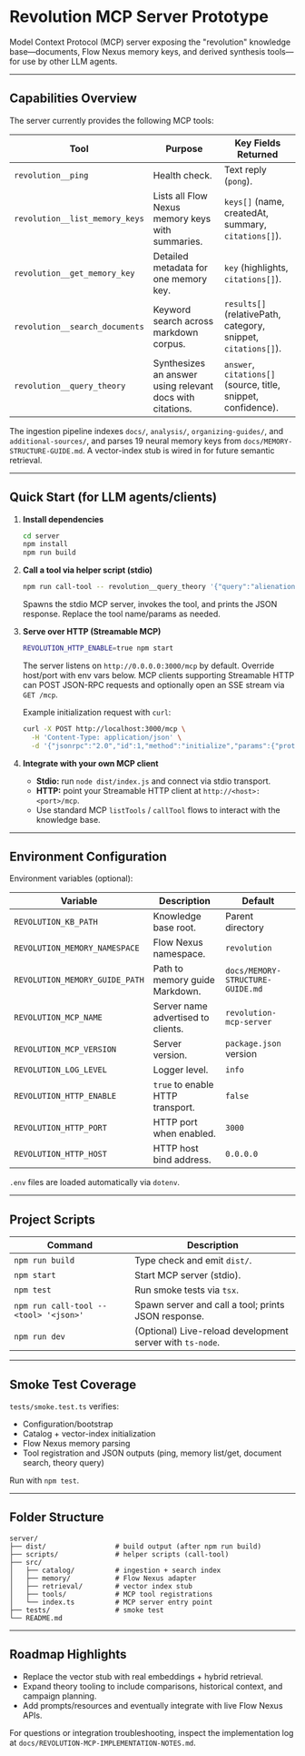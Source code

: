 # Revolution MCP Server Prototype

Model Context Protocol (MCP) server exposing the "revolution" knowledge base—documents, Flow Nexus memory keys, and derived synthesis tools—for use by other LLM agents.

---

## Capabilities Overview
The server currently provides the following MCP tools:

| Tool | Purpose | Key Fields Returned |
|------|---------|---------------------|
| `revolution__ping` | Health check. | Text reply (`pong`). |
| `revolution__list_memory_keys` | Lists all Flow Nexus memory keys with summaries. | `keys[]` (name, createdAt, summary, `citations[]`). |
| `revolution__get_memory_key` | Detailed metadata for one memory key. | `key` (highlights, `citations[]`). |
| `revolution__search_documents` | Keyword search across markdown corpus. | `results[]` (relativePath, category, snippet, `citations[]`). |
| `revolution__query_theory` | Synthesizes an answer using relevant docs with citations. | `answer`, `citations[]` (source, title, snippet, confidence). |

The ingestion pipeline indexes `docs/`, `analysis/`, `organizing-guides/`, and `additional-sources/`, and parses 19 neural memory keys from `docs/MEMORY-STRUCTURE-GUIDE.md`. A vector-index stub is wired in for future semantic retrieval.

---

## Quick Start (for LLM agents/clients)
1. **Install dependencies**
   ```bash
   cd server
   npm install
   npm run build
   ```

2. **Call a tool via helper script (stdio)**
   ```bash
   npm run call-tool -- revolution__query_theory '{"query":"alienation","limit":2}'
   ```
   Spawns the stdio MCP server, invokes the tool, and prints the JSON response. Replace the tool name/params as needed.

3. **Serve over HTTP (Streamable MCP)**
   ```bash
   REVOLUTION_HTTP_ENABLE=true npm start
   ```
   The server listens on `http://0.0.0.0:3000/mcp` by default. Override host/port with env vars below. MCP clients supporting Streamable HTTP can POST JSON-RPC requests and optionally open an SSE stream via `GET /mcp`.

   Example initialization request with `curl`:
   ```bash
   curl -X POST http://localhost:3000/mcp \
     -H 'Content-Type: application/json' \
     -d '{"jsonrpc":"2.0","id":1,"method":"initialize","params":{"protocolVersion":"2024-11-05","capabilities":{}}}'
   ```

4. **Integrate with your own MCP client**
   - **Stdio:** run `node dist/index.js` and connect via stdio transport.
   - **HTTP:** point your Streamable HTTP client at `http://<host>:<port>/mcp`.
   - Use standard MCP `listTools` / `callTool` flows to interact with the knowledge base.

---

## Environment Configuration
Environment variables (optional):

| Variable | Description | Default |
|----------|-------------|---------|
| `REVOLUTION_KB_PATH` | Knowledge base root. | Parent directory |
| `REVOLUTION_MEMORY_NAMESPACE` | Flow Nexus namespace. | `revolution` |
| `REVOLUTION_MEMORY_GUIDE_PATH` | Path to memory guide Markdown. | `docs/MEMORY-STRUCTURE-GUIDE.md` |
| `REVOLUTION_MCP_NAME` | Server name advertised to clients. | `revolution-mcp-server` |
| `REVOLUTION_MCP_VERSION` | Server version. | `package.json` version |
| `REVOLUTION_LOG_LEVEL` | Logger level. | `info` |
| `REVOLUTION_HTTP_ENABLE` | `true` to enable HTTP transport. | `false` |
| `REVOLUTION_HTTP_PORT` | HTTP port when enabled. | `3000` |
| `REVOLUTION_HTTP_HOST` | HTTP host bind address. | `0.0.0.0` |

`.env` files are loaded automatically via `dotenv`.

---

## Project Scripts
| Command | Description |
|---------|-------------|
| `npm run build` | Type check and emit `dist/`. |
| `npm start` | Start MCP server (stdio). |
| `npm test` | Run smoke tests via `tsx`. |
| `npm run call-tool -- <tool> '<json>'` | Spawn server and call a tool; prints JSON response. |
| `npm run dev` | (Optional) Live-reload development server with `ts-node`. |

---

## Smoke Test Coverage
`tests/smoke.test.ts` verifies:
- Configuration/bootstrap
- Catalog + vector-index initialization
- Flow Nexus memory parsing
- Tool registration and JSON outputs (ping, memory list/get, document search, theory query)

Run with `npm test`.

---

## Folder Structure
```
server/
├── dist/                 # build output (after npm run build)
├── scripts/              # helper scripts (call-tool)
├── src/
│   ├── catalog/          # ingestion + search index
│   ├── memory/           # Flow Nexus adapter
│   ├── retrieval/        # vector index stub
│   ├── tools/            # MCP tool registrations
│   └── index.ts          # MCP server entry point
├── tests/                # smoke test
└── README.md
```

---

## Roadmap Highlights
- Replace the vector stub with real embeddings + hybrid retrieval.
- Expand theory tooling to include comparisons, historical context, and campaign planning.
- Add prompts/resources and eventually integrate with live Flow Nexus APIs.

For questions or integration troubleshooting, inspect the implementation log at `docs/REVOLUTION-MCP-IMPLEMENTATION-NOTES.md`.
